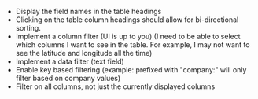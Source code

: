 * Display the field names in the table headings
* Clicking on the table column headings should allow for bi-directional sorting.
* Implement a column filter (UI is up to you) (I need to be able to select which columns I want to see in the table. For example, I may not want to see the latitude and longitude all the time)
* Implement a data filter (text field)
* Enable key based filtering (example: prefixed with "company:" will only filter based on company values)
* Filter on all columns, not just the currently displayed columns 